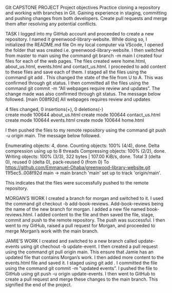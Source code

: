 GIt CAPSTONE PROJECT 
Project objectives 
Practice cloning a repository and working with branches in Git. 
Gaining experience in staging, committing and pushing changes from both developers.
Create pull requests and merge them after resolving any potential conflicts.

TASK
I logged into my GitHub account and proceeded to create a new repository. I named it greenwood-library-website. While doing so, I initialized the README.md file
On my local computer via VScode, I opened the folder that was created i.e. greenwood-library-website.
I then switched from master to main using the command git branch -m main
I created four files for each of the web pages. The files created were home.html, about_us.html, events.html and contact_us.html.
I proceeded to add content to these files and save each of them.
I staged all the files using the command git add . This changed the state of the file from U to A. This was confirmed through git status.
I then committed all the files using the command git commit -m “All webpages require review and updates”. The change made was also confirmed through git status. The message below followed.
[main 008f92d] All webpages requires review and updates

 4 files changed, 0 insertions(+), 0 deletions(-)      
 create mode 100644 about_us.html
 create mode 100644 contact_us.html
 create mode 100644 events.html
 create mode 100644 home.html

I then pushed the files to my remote repository using the command git push -u origin main. The message below followed.

Enumerating objects: 4, done.
Counting objects: 100% (4/4), done.
Delta compression using up to 8 threads
Compressing objects: 100% (2/2), done.
Writing objects: 100% (3/3), 322 bytes | 107.00 KiB/s, done.
Total 3 (delta 0), reused 0 (delta 0), pack-reused 0 (from 0)
To https://github.com/Emmanuel-Ohaba/greenwood-library-website.git
   11f5ec5..008f92d  main -> main
branch 'main' set up to track 'origin/main'.

This indicates that the files were successfully pushed to the remote repository.

MORGAN’S WORK
I created a branch for morgan and switched to it. I used the command git checkout -b add-book-reviews. Add-book-reviews being the name of the new branch for morgan.
I added a new file named book-reviews.html. I added content to the file and then saved the file, stage, commit and push to the remote repository. The push was successful.
I then went to my GitHub, raised a pull request for Morgan, and proceeded to merge Morgan’s work with the main branch.

JAMIE’S WORK
I created and switched to a new branch called update-events using git chechout -b update-event.
I then created a pull request using the command git pull origin main. This ensure that Jamie has an updated file that contains Morgan’s work.
I then added more content to the events.html file and saved it.
I staged using git add . I committed the file using the command git commit -m “updated events”. I pushed the file to GitHub using git push -u origin update-events.
I then went to GitHub to create a pull request and merge these changes to the main branch.
This signified the end of the project.

